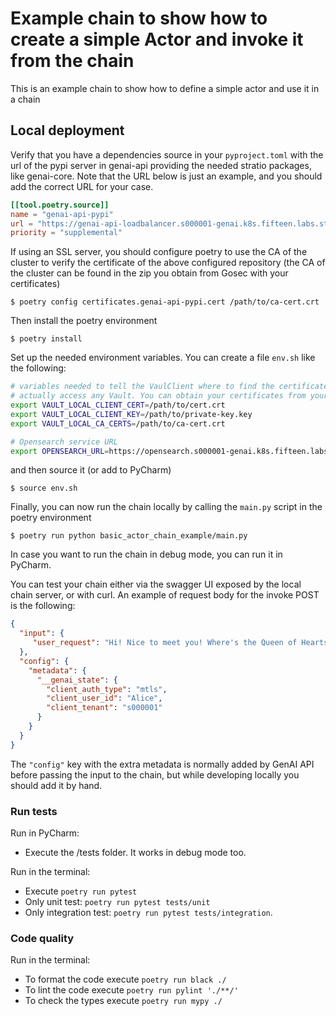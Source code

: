 # Example chain to show how to create a simple Actor and invoke it from the chain

This is an example chain to show how to define a simple actor and use it in a chain

## Local deployment

Verify that you have a dependencies source in your `pyproject.toml` with the url of the pypi server in genai-api
providing the needed stratio packages, like genai-core. Note that the URL below is just an example, and you
should add the correct URL for your case.
```toml
[[tool.poetry.source]]
name = "genai-api-pypi"
url = "https://genai-api-loadbalancer.s000001-genai.k8s.fifteen.labs.stratio.com:8080/v1/pypi/simple/"
priority = "supplemental"
```
If using an SSL server, you should configure poetry to use the CA of the cluster to verify the certificate of the
above configured repository (the CA of the cluster can be found in the zip you obtain from Gosec with your
certificates)

```
$ poetry config certificates.genai-api-pypi.cert /path/to/ca-cert.crt 
```

Then install the poetry environment
```
$ poetry install
```

Set up the needed environment variables. You can create a file `env.sh` like the following:
```bash
# variables needed to tell the VaulClient where to find the certificates so it does not need to 
# actually access any Vault. You can obtain your certificates from your profile in Gosec
export VAULT_LOCAL_CLIENT_CERT=/path/to/cert.crt
export VAULT_LOCAL_CLIENT_KEY=/path/to/private-key.key
export VAULT_LOCAL_CA_CERTS=/path/to/ca-cert.crt

# Opensearch service URL
export OPENSEARCH_URL=https://opensearch.s000001-genai.k8s.fifteen.labs.stratio.com:9200
```
and then source it (or add to PyCharm)
```
$ source env.sh
```

Finally, you can now run the chain locally by calling the `main.py` script in the poetry environment
```
$ poetry run python basic_actor_chain_example/main.py
```
In case you want to run the chain in debug mode, you can run it in PyCharm.

You can test your chain either via the swagger UI exposed by the local chain server, or with curl.
An example of request body for the invoke POST is the following:
```json
{
  "input": {
     "user_request": "Hi! Nice to meet you! Where's the Queen of Hearts?"
  },
  "config": {
    "metadata": {
      "__genai_state": {
        "client_auth_type": "mtls",
        "client_user_id": "Alice",
        "client_tenant": "s000001"
      }
    }
  }
}
```
The `"config"` key with the extra metadata is normally added by GenAI API before passing the input to the chain,
but while developing locally you should add it by hand.

### Run tests

Run in PyCharm:

* Execute the /tests folder. It works in debug mode too.

Run in the terminal:

* Execute `poetry run pytest`
* Only unit test: `poetry run pytest tests/unit`
* Only integration test: `poetry run pytest tests/integration`.

### Code quality

Run in the terminal:

* To format the code execute `poetry run black ./`
* To lint the code execute `poetry run pylint './**/'`
* To check the types execute `poetry run mypy ./`